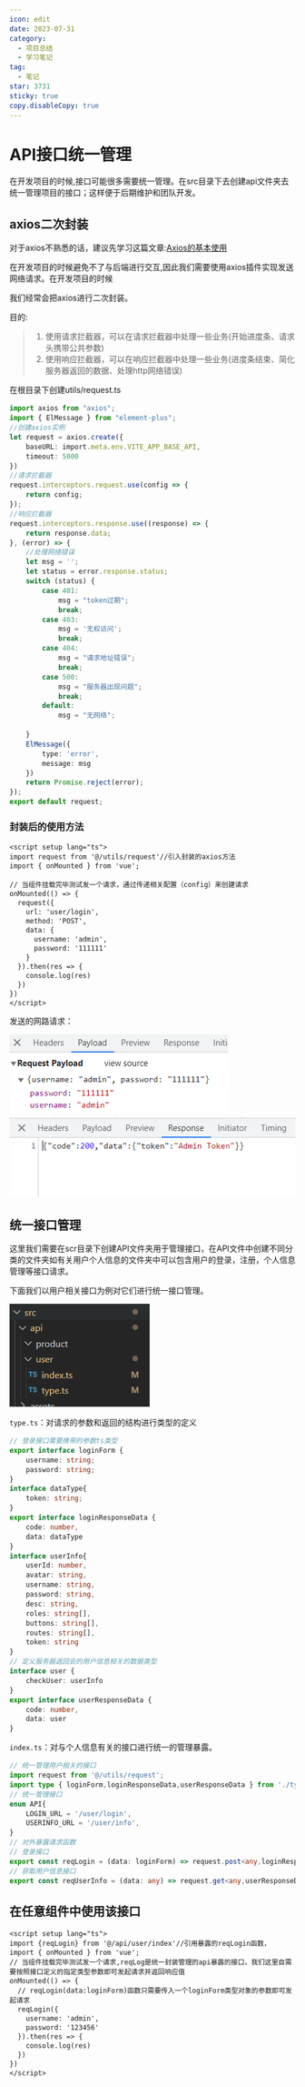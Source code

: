 ```yaml
---
icon: edit
date: 2023-07-31
category:
  - 项目总结
  - 学习笔记
tag:
  - 笔记
star: 3731
sticky: true
copy.disableCopy: true
---
```


# API接口统一管理

在开发项目的时候,接口可能很多需要统一管理。在src目录下去创建api文件夹去统一管理项目的接口；这样便于后期维护和团队开发。

<!-- more -->

## axios二次封装

对于axios不熟悉的话，建议先学习这篇文章:<a href="http://wei-z.top/文章/分类/AJAX/Axios的基本使用.html">Axios的基本使用</a>

在开发项目的时候避免不了与后端进行交互,因此我们需要使用axios插件实现发送网络请求。在开发项目的时候

我们经常会把axios进行二次封装。

目的:

> 1. 使用请求拦截器，可以在请求拦截器中处理一些业务(开始进度条、请求头携带公共参数)
> 2. 使用响应拦截器，可以在响应拦截器中处理一些业务(进度条结束、简化服务器返回的数据、处理http网络错误)

在根目录下创建utils/request.ts

```ts
import axios from "axios";
import { ElMessage } from "element-plus";
//创建axios实例
let request = axios.create({
    baseURL: import.meta.env.VITE_APP_BASE_API,
    timeout: 5000
})
//请求拦截器
request.interceptors.request.use(config => {
    return config;
});
//响应拦截器
request.interceptors.response.use((response) => {
    return response.data;
}, (error) => {
    //处理网络错误
    let msg = '';
    let status = error.response.status;
    switch (status) {
        case 401:
            msg = "token过期";
            break;
        case 403:
            msg = '无权访问';
            break;
        case 404:
            msg = "请求地址错误";
            break;
        case 500:
            msg = "服务器出现问题";
            break;
        default:
            msg = "无网络";

    }
    ElMessage({
        type: 'error',
        message: msg
    })
    return Promise.reject(error);
});
export default request;
```

### 封装后的使用方法

```vue
<script setup lang="ts">
import request from '@/utils/request'//引入封装的axios方法
import { onMounted } from 'vue';

// 当组件挂载完毕测试发一个请求，通过传递相关配置（config）来创建请求
onMounted(() => {
  request({
    url: 'user/login',
    method: 'POST',
    data: {
      username: 'admin',
      password: '111111'
    }
  }).then(res => {
    console.log(res)
  })
})
</script>
```

发送的网路请求：

![image-20230801153356788](./assets/image-20230801153356788.png)<img src="./assets/image-20230801153418043.png" alt="image-20230801153418043"  />

## 统一接口管理

这里我们需要在scr目录下创建API文件夹用于管理接口，在API文件中创建不同分类的文件夹如有关用户个人信息的文件夹中可以包含用户的登录，注册，个人信息管理等接口请求。

下面我们以用户相关接口为例对它们进行统一接口管理。

![image-20230801150504146](./assets/image-20230801150504146.png)

`type.ts`：对请求的参数和返回的结构进行类型的定义

```ts
// 登录接口需要携带的参数ts类型
export interface loginForm {
    username: string;
    password: string;
}
interface dataType{
    token: string;
}
export interface loginResponseData { 
    code: number,
    data: dataType
}
interface userInfo{
    userId: number,
    avatar: string,
    username: string,
    password: string,
    desc: string,
    roles: string[],
    buttons: string[],
    routes: string[],
    token: string
}
// 定义服务器返回会的用户信息相关的数据类型
interface user {
    checkUser: userInfo
}
export interface userResponseData {
    code: number,
    data: user
}
```

`index.ts`：对与个人信息有关的接口进行统一的管理暴露。

```ts
// 统一管理用户相关的接口
import request from '@/utils/request';
import type { loginForm,loginResponseData,userResponseData } from './type';
// 统一管理接口
enum API{
    LOGIN_URL = '/user/login',
    USERINFO_URL = '/user/info',
}
// 对外暴露请求函数
// 登录接口
export const reqLogin = (data: loginForm) => request.post<any,loginResponseData>(API.LOGIN_URL, data)
// 获取用户信息接口
export const reqUserInfo = (data: any) => request.get<any,userResponseData>(API.USERINFO_URL, data)
```

## 在任意组件中使用该接口

```vue
<script setup lang="ts">
import {reqLogin} from '@/api/user/index'//引用暴露的reqLogin函数，
import { onMounted } from 'vue';
// 当组件挂载完毕测试发一个请求,reqLog是统一封装管理的api暴露的接口，我们这里自需要按照接口定义的指定类型参数即可发起请求并返回响应值
onMounted(() => {
  // reqLogin(data:loginForm)函数只需要传入一个loginForm类型对象的参数即可发起请求
  reqLogin({
    username: 'admin',
    password: '123456'
  }).then(res => {
    console.log(res)
  })
})
</script>
```



